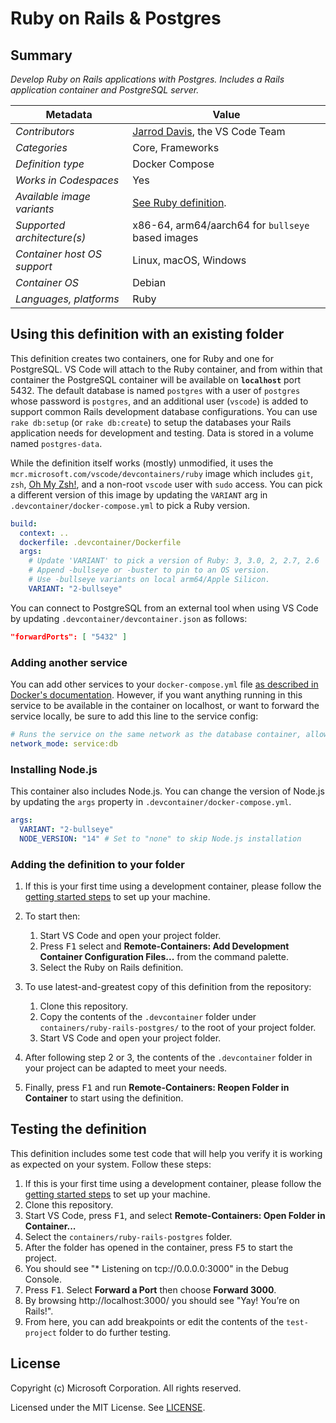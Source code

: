 # Ruby on Rails & Postgres

## Summary

*Develop Ruby on Rails applications with Postgres. Includes a Rails application container and PostgreSQL server.*

| Metadata | Value |  
|----------|-------|
| *Contributors* | [Jarrod Davis][jld], the VS Code Team |
| *Categories* | Core, Frameworks |
| *Definition type* | Docker Compose |
| *Works in Codespaces* | Yes |
| *Available image variants* | [See Ruby definition](../ruby). |
| *Supported architecture(s)* | x86-64, arm64/aarch64 for `bullseye` based images |
| *Container host OS support* | Linux, macOS, Windows |
| *Container OS* | Debian |
| *Languages, platforms* | Ruby |

## Using this definition with an existing folder

This definition creates two containers, one for Ruby and one for PostgreSQL. VS Code will attach to the Ruby container, and from within that container the PostgreSQL container will be available on **`localhost`** port 5432. The default database is named `postgres` with a user of `postgres` whose password is `postgres`, and an additional user (`vscode`) is added to support common Rails development database configurations. You can use `rake db:setup` (or `rake db:create`) to setup the databases your Rails application needs for development and testing. Data is stored in a volume named `postgres-data`.

While the definition itself works (mostly) unmodified, it uses the `mcr.microsoft.com/vscode/devcontainers/ruby` image which includes `git`, `zsh`, [Oh My Zsh!](https://ohmyz.sh/), and a non-root `vscode` user with `sudo` access. You can pick a different version of this image by updating the `VARIANT` arg in `.devcontainer/docker-compose.yml` to pick a Ruby version.

```yaml
build:
  context: ..
  dockerfile: .devcontainer/Dockerfile
  args:
    # Update 'VARIANT' to pick a version of Ruby: 3, 3.0, 2, 2.7, 2.6
    # Append -bullseye or -buster to pin to an OS version.
    # Use -bullseye variants on local arm64/Apple Silicon.
    VARIANT: "2-bullseye"
```

You can connect to PostgreSQL from an external tool when using VS Code by updating `.devcontainer/devcontainer.json` as follows:

```json
"forwardPorts": [ "5432" ]
```

### Adding another service

You can add other services to your `docker-compose.yml` file [as described in Docker's documentation](https://docs.docker.com/compose/compose-file/#service-configuration-reference). However, if you want anything running in this service to be available in the container on localhost, or want to forward the service locally, be sure to add this line to the service config:

```yaml
# Runs the service on the same network as the database container, allows "forwardPorts" in devcontainer.json function.
network_mode: service:db
```

### Installing Node.js

This container also includes Node.js. You can change the version of Node.js by updating the `args` property in `.devcontainer/docker-compose.yml`.

```yaml
args:
  VARIANT: "2-bullseye"
  NODE_VERSION: "14" # Set to "none" to skip Node.js installation
```

### Adding the definition to your folder

1. If this is your first time using a development container, please follow the [getting started steps](https://aka.ms/vscode-remote/containers/getting-started) to set up your machine.

2. To start then:
   1. Start VS Code and open your project folder.
   2. Press <kbd>F1</kbd> select and **Remote-Containers: Add Development Container Configuration Files...** from the command palette.
   3. Select the Ruby on Rails definition.

3. To use latest-and-greatest copy of this definition from the repository:
   1. Clone this repository.
   2. Copy the contents of the `.devcontainer` folder under `containers/ruby-rails-postgres/` to the root of your project folder.
   3. Start VS Code and open your project folder.

4. After following step 2 or 3, the contents of the `.devcontainer` folder in your project can be adapted to meet your needs.

5. Finally, press <kbd>F1</kbd> and run **Remote-Containers: Reopen Folder in Container** to start using the definition.

## Testing the definition

This definition includes some test code that will help you verify it is working as expected on your system. Follow these steps:

1. If this is your first time using a development container, please follow the [getting started steps](https://aka.ms/vscode-remote/containers/getting-started) to set up your machine.
2. Clone this repository.
3. Start VS Code, press <kbd>F1</kbd>, and select **Remote-Containers: Open Folder in Container...**
4. Select the `containers/ruby-rails-postgres` folder.
5. After the folder has opened in the container, press <kbd>F5</kbd> to start the project.
6. You should see "* Listening on tcp://0.0.0.0:3000" in the Debug Console. 
7. Press <kbd>F1</kbd>. Select **Forward a Port** then choose **Forward 3000**.
8. By browsing http://localhost:3000/ you should see "Yay! You’re on Rails!".
9. From here, you can add breakpoints or edit the contents of the `test-project` folder to do further testing.

## License

Copyright (c) Microsoft Corporation. All rights reserved.

Licensed under the MIT License. See [LICENSE](https://github.com/Microsoft/vscode-dev-containers/blob/master/LICENSE).

<!-- links -->
[jld]: https://github.com/jarrodldavis

